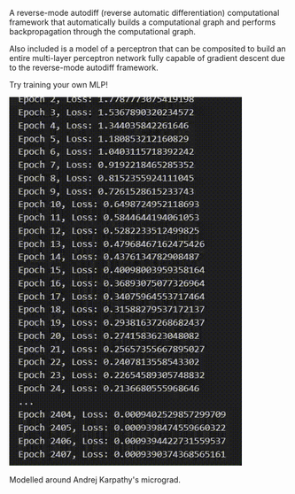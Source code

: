A reverse-mode autodiff (reverse automatic differentiation) computational framework that automatically builds a computational graph and performs backpropagation through the computational graph.

Also included is a model of a perceptron that can be composited to build an entire multi-layer perceptron network fully capable of gradient descent due to the reverse-mode autodiff framework.

Try training your own MLP!

![](https://github.com/itsShahain/AutoGrad/blob/main/training.gif)

Modelled around Andrej Karpathy's micrograd.
